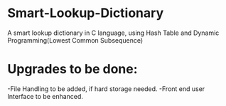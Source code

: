 # Smart-Lookup-Dictionary
A smart lookup dictionary in C language, using Hash Table and Dynamic Programming(Lowest Common Subsequence)

# Upgrades to be done:
-File Handling to be added, if hard storage needed.
-Front end user Interface to be enhanced.
